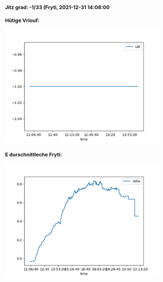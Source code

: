 ### Jitz grad: -1/33 (Fryti, 2021-12-31 14:08:00

### Hütige Vrlouf:
![Graph](Today.png)

### E durschnittleche Fryti:
![Graph](Fryti.png)